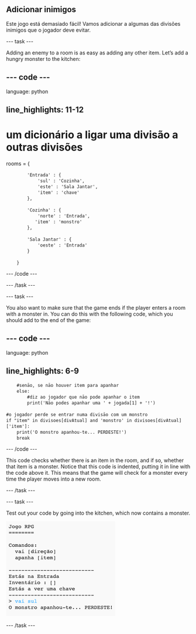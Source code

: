 ## Adicionar inimigos

Este jogo está demasiado fácil! Vamos adicionar a algumas das divisões inimigos que o jogador deve evitar.

\--- task \---

Adding an enemy to a room is as easy as adding any other item. Let’s add a hungry monster to the kitchen:

## \--- code \---

language: python

## line_highlights: 11-12

# um dicionário a ligar uma divisão a outras divisões

rooms = {

            'Entrada' : {
                'sul' : 'Cozinha',
                'este' : 'Sala Jantar',
                'item' : 'chave'
            },
    
            'Cozinha' : {
                'norte' : 'Entrada',
               'item' : 'monstro'
            },
    
            'Sala Jantar' : {
                'oeste' : 'Entrada'
            }
    
        }
    

\--- /code \---

\--- /task \---

\--- task \---

You also want to make sure that the game ends if the player enters a room with a monster in. You can do this with the following code, which you should add to the end of the game:

## \--- code \---

language: python

## line_highlights: 6-9

        #senāo, se nāo houver item para apanhar
        else:
            #diz ao jogador que nāo pode apanhar o item
            print('Nāo podes apanhar uma ' + jogada[1] + '!')
    
    #o jogador perde se entrar numa divisāo com um monstro
    if "item" in divisoes[divAtual] and 'monstro' in divisoes[divAtual]['item']:
        print('O monstro apanhou-te... PERDESTE!')
        break
    

\--- /code \---

This code checks whether there is an item in the room, and if so, whether that item is a monster. Notice that this code is indented, putting it in line with the code above it. This means that the game will check for a monster every time the player moves into a new room.

\--- /task \---

\--- task \---

Test out your code by going into the kitchen, which now contains a monster.

![screenshot](images/rpg-monster-test.png)

\--- /task \---
